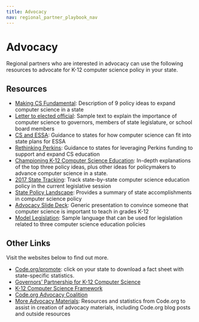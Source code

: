 ```yaml
---
title: Advocacy
nav: regional_partner_playbook_nav
---
```

<a id="top"></a>

# Advocacy

Regional partners who are interested in advocacy can use the following resources to advocate for K-12 computer science policy in your state. 

## Resources

- [Making CS Fundamental](https://code.org/files/Making_CS_Fundamental.pdf): Description of 9 policy ideas to expand computer science in a state
- [Letter to elected official](https://code.org/files/policy_maker_letter.pdf): Sample text to explain the importance of computer science to governors, members of state legislature, or school board members
- [CS and ESSA](https://code.org/files/CS_and_ESSA.pdf): Guidance to states for how computer science can fit into state plans for ESSA
- [Rethinking Perkins](https://code.org/files/CS_and_ESSA.pdf): Guidance to states for leveraging Perkins funding to support and expand CS education
- [Championing K-12 Computer Science Education](http://media.wix.com/ugd/be22fe_c41ff338edaa4b6594764859b8657c51.pdf): In-depth explanations of the top three policy ideas, plus other ideas for policymakers to advance computer science in a state.
- [2017 State Tracking](https://docs.google.com/document/d/1vaTFV641qBhvOXpchMK5igs8kSAxk8cLCv9Ra-I5DL8/edit?usp=sharing): Track state-by-state computer science education policy in the current legislative session
- [State Policy Landscape](https://docs.google.com/document/d/1J3TbEQt3SmIWuha7ooBPvlWpiK-pNVIV5uuQEzNzdkE/edit?usp=sharing): Provides a summary of state accomplishments in computer science policy
- [Advocacy Slide Deck](https://code.org/files/computer_science_advocacy.pptx): Generic presentation to convince someone that computer science is important to teach in grades K-12
- [Model Legislation](http://media.wix.com/ugd/be22fe_f50c481364f44ca4807a3efee8c11ad1.pdf): Sample language that can be used for legislation related to three computer science education policies

## Other Links
Visit the websites below to find out more. 

- [Code.org/promote](http://code.org/promote): click on your state to download a fact sheet with state-specific statistics. 
- [Governors’ Partnership for K-12 Computer Science](http://governorsforcs.org) 
- [K-12 Computer Science Framework](http://k12cs.org)
- [Code.org Advocacy Coalition](https://code.org/advocacy)
- [More Advocacy Materials](https://code.org/promote/morestats): Resources and statistics from Code.org to assist in creation of advocacy materials, including Code.org blog posts and outside resources
